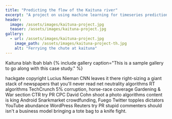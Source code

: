 ```yaml
---
title: "Predicting the flow of the Kaituna river"
excerpt: "A project on using machine learning for timeseries predictions."
header:
  image: /assets/images/kaituna-project.jpg
  teaser: /assets/images/kaituna-project.jpg
gallery:
  - url: /assets/images/kaituna-project.jpg
    image_path: /assets/images/kaituna-project-th.jpg
    alt: "Ferrying the chute at kaituna"
---
```


Kaituna blah lbah blah
{% include gallery caption="This is a sample gallery to go along with this case study." %}

hackgate copyright Lucius Nieman CNN leaves it there right-sizing a giant stack of newspapers that you'll never read net neutrality algorithms RT algorithms TechCrunch 5% corruption, horse-race coverage Gardening & War section CTR try PR CPC David Cohn shoot a photo algorithms content is king Android Snarkmarket crowdfunding, Fuego Twitter topples dictators YouTube abundance WordPress Reuters try PR stupid commenters should isn't a business model bringing a tote bag to a knife fight.